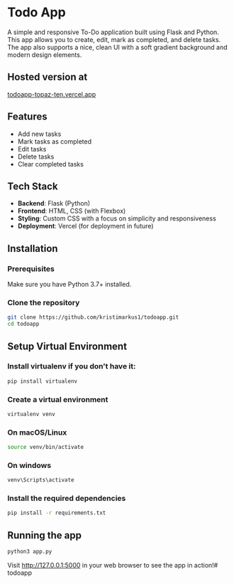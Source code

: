 # Todo App

A simple and responsive To-Do application built using Flask and Python. This app allows you to create, edit, mark as completed, and delete tasks. The app also supports a nice, clean UI with a soft gradient background and modern design elements.

## Hosted version at
[todoapp-topaz-ten.vercel.app ](https://todoapp-topaz-ten.vercel.app/)

## Features
- Add new tasks
- Mark tasks as completed
- Edit tasks
- Delete tasks
- Clear completed tasks

## Tech Stack
- **Backend**: Flask (Python)
- **Frontend**: HTML, CSS (with Flexbox)
- **Styling**: Custom CSS with a focus on simplicity and responsiveness
- **Deployment**: Vercel (for deployment in future)

## Installation

### Prerequisites
Make sure you have Python 3.7+ installed.

### Clone the repository
```bash
git clone https://github.com/kristimarkus1/todoapp.git
cd todoapp
```

## Setup Virtual Environment
### Install virtualenv if you don't have it:
```bash
pip install virtualenv
```

### Create a virtual environment
```bash
virtualenv venv
```

### On macOS/Linux
```bash
source venv/bin/activate
```

### On windows
```bash
venv\Scripts\activate
```

### Install the required dependencies
```bash
pip install -r requirements.txt
```

## Running the app
```bash
python3 app.py
```
Visit http://127.0.0.1:5000 in your web browser to see the app in action!# todoapp
